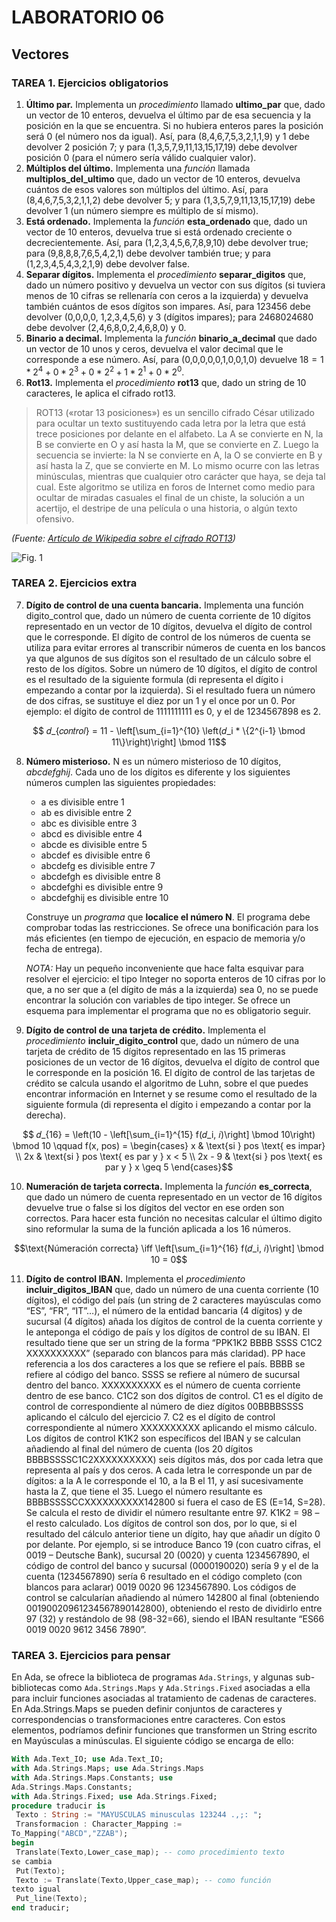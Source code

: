 # LABORATORIO 06
## Vectores
### TAREA 1. Ejercicios obligatorios
1. **Último par.** Implementa un _procedimiento_ llamado **ultimo_par** que, dado un vector de 10 enteros, devuelva el último par de esa secuencia y la posición en la que se encuentra. Si no hubiera enteros pares la posición será 0 (el número nos da igual). Así, para (8,4,6,7,5,3,2,1,1,9) y 1 debe devolver 2 posición 7; y para (1,3,5,7,9,11,13,15,17,19) debe devolver posición 0 (para el número sería válido cualquier valor).
2. **Múltiplos del último.** Implementa una _función_ llamada **multiplos_del_ultimo** que, dado un vector de 10 enteros, devuelva cuántos de esos valores son múltiplos del último. Así, para (8,4,6,7,5,3,2,1,1,2) debe devolver 5; y para (1,3,5,7,9,11,13,15,17,19) debe devolver 1 (un número siempre es múltiplo de sí mismo).
3. **Está ordenado.** Implementa la _función_ **esta_ordenado** que, dado un vector de 10 enteros, devuelva true si está ordenado creciente o decrecientemente. Así, para (1,2,3,4,5,6,7,8,9,10) debe devolver true; para (9,8,8,8,7,6,5,4,2,1) debe devolver también true; y para (1,2,3,4,5,4,3,2,1,9) debe devolver false.
4. **Separar dígitos.** Implementa el _procedimiento_ **separar_digitos** que, dado un número positivo y devuelva un vector con sus dígitos (si tuviera menos de 10 cifras se rellenaría con ceros a la izquierda) y devuelva también cuántos de esos dígitos son impares. Así, para 123456 debe devolver (0,0,0,0, 1,2,3,4,5,6) y 3 (dígitos impares); para 2468024680 debe devolver (2,4,6,8,0,2,4,6,8,0) y 0.
5. **Binario a decimal.** Implementa la _función_ **binario_a_decimal** que dado un vector de 10 unos y ceros, devuelva el valor decimal que le corresponde a ese número. Así, para (0,0,0,0,0,1,0,0,1,0) devuelve $`18 = 1*2^4 + 0*2^3 + 0*2^2 + 1*2^1 + 0*2^0`$.
6. **Rot13.** Implementa el _procedimiento_ **rot13** que, dado un string de 10 caracteres, le aplica el cifrado rot13.
>ROT13 («rotar 13 posiciones») es un sencillo cifrado César utilizado para ocultar un texto sustituyendo cada letra por la letra que está trece posiciones por delante en el alfabeto. La A se convierte en N, la B se convierte en O y así hasta la M, que se convierte en Z. Luego la secuencia se invierte: la N se convierte en A, la O se convierte en B y así hasta la Z, que se convierte en M. Lo mismo ocurre con las letras minúsculas, mientras que cualquier otro carácter que haya, se deja tal cual. Este algoritmo se utiliza en foros de Internet como medio para ocultar de miradas casuales el final de un chiste, la solución a un acertijo, el destripe de una película o una historia, o algún texto ofensivo.

_(Fuente: [Artículo de Wikipedia sobre el cifrado ROT13](https://es.wikipedia.org/wiki/ROT13))_

![Fig. 1](https://github.com/lukabergs/ia-pb-lab06/assets/52601751/68a20809-6ae3-42b9-aaa1-9858171c0622)

### TAREA 2. Ejercicios extra
7. **Dígito de control de una cuenta bancaria.** Implementa una función digito_control que, dado un número de cuenta corriente de 10 dígitos representado en un vector de 10 dígitos, devuelva el dígito de control que le corresponde. El dígito de control de los números de cuenta se utiliza para evitar errores al transcribir números de cuenta en los bancos ya que algunos de sus dígitos son el resultado de un cálculo sobre el resto de los dígitos. Sobre un número de 10 dígitos, el dígito de control es el resultado de la siguiente formula (di representa el dígito i empezando a contar por la izquierda). Si el resultado fuera un número de dos cifras, se sustituye el diez por un 1 y el once por un 0. Por ejemplo: el dígito de control de 1111111111 es 0, y el de 1234567898 es 2.
```math
  𝑑_{𝑐𝑜𝑛𝑡𝑟𝑜𝑙} = 11 - \left[\sum_{i=1}^{10} \left(𝑑_i * \{2^{i-1} \bmod 11\}\right)\right] \bmod 11
```

8. **Número misterioso.** N es un número misterioso de 10 dígitos, _abcdefghij_. Cada uno de los dígitos es diferente y los siguientes números cumplen las siguientes propiedades:
    - a es divisible entre 1
    - ab es divisible entre 2
    - abc es divisible entre 3
    - abcd es divisible entre 4
    - abcde es divisible entre 5
    - abcdef es divisible entre 6
    - abcdefg es divisible entre 7
    - abcdefgh es divisible entre 8
    - abcdefghi es divisible entre 9
    - abcdefghij es divisible entre 10

    Construye un _programa_ que **localice el número N**. El programa debe comprobar todas las restricciones. Se ofrece una bonificación para los más eficientes (en tiempo de ejecución, en espacio de memoria y/o fecha de entrega).

    _NOTA:_ Hay un pequeño inconveniente que hace falta esquivar para resolver el ejercicio: el tipo Integer no soporta enteros de 10 cifras por lo que, a no ser que a (el dígito de más a la izquierda) sea 0, no se puede encontrar la solución con variables de tipo integer. Se ofrece un esquema para implementar el programa que no es obligatorio seguir.
9. **Dígito de control de una tarjeta de crédito.** Implementa el _procedimiento_ **incluir_digito_control** que, dado un número de una tarjeta de crédito de 15 dígitos representado en las 15 primeras posiciones de un vector de 16 dígitos, devuelva el dígito de control que le corresponde en la posición 16. El dígito de control de las tarjetas de crédito se calcula usando el algoritmo de Luhn, sobre el que puedes encontrar información en Internet y se resume como el resultado de la siguiente formula (di representa el dígito i empezando a contar por la derecha).
```math
  𝑑_{16} = \left(10 - \left[\sum_{i=1}^{15} f(𝑑_i, 𝑖)\right] \bmod 10\right) \bmod 10 \qquad
  f(x, pos) =
  \begin{cases}
    x & \text{si } pos \text{ es impar} \\
    2x & \text{si } pos \text{ es par y } x < 5 \\
    2x - 9 & \text{si } pos \text{ es par y } x \geq 5
  \end{cases}
```

10. **Numeración de tarjeta correcta.** Implementa la _función_ **es_correcta**, que dado un número de cuenta representado en un vector de 16 dígitos devuelve true o false si los dígitos del vector en ese orden son correctos. Para hacer esta función no necesitas calcular el último digito sino reformular la suma de la función aplicada a los 16 números.
```math
\text{Númeración correcta} \iff \left[\sum_{i=1}^{16} f(𝑑_i, 𝑖)\right] \bmod 10 = 0
```

11. **Dígito de control IBAN.** Implementa el _procedimiento_ **incluir_digitos_IBAN** que, dado un número de una cuenta corriente (10 dígitos), el código del país (un string de 2 caracteres mayúsculas como “ES”, “FR”, “IT”…), el número de la entidad bancaria (4 dígitos) y de sucursal (4 dígitos) añada los dígitos de control de la cuenta corriente y le anteponga el código de país y los dígitos de control de su IBAN. El resultado tiene que ser un string de la forma “PPK1K2 BBBB SSSS C1C2 XXXXXXXXXX” (separado con blancos para más claridad). PP hace referencia a los dos caracteres a los que se refiere el país. BBBB se refiere al código del banco. SSSS se refiere al número de sucursal dentro del banco. XXXXXXXXXX es el número de cuenta corriente dentro de ese banco. C1C2 son dos dígitos de control. C1 es el dígito de control de correspondiente al número de diez dígitos 00BBBBSSSS aplicando el cálculo del ejercicio 7. C2 es el dígito de control correspondiente al número XXXXXXXXXX aplicando el mismo cálculo. Los dígitos de control K1K2 son específicos del IBAN y se calculan añadiendo al final del número de cuenta (los 20 dígitos BBBBSSSSC1C2XXXXXXXXXX) seis dígitos más, dos por cada letra que representa al país y dos ceros. A cada letra le corresponde un par de dígitos: a la A le corresponde el 10, a la B el 11, y así sucesivamente hasta la Z, que tiene el 35. Luego el número resultante es BBBBSSSSCCXXXXXXXXXX142800 si fuera el caso de ES (E=14, S=28). Se calcula el resto de dividir el número resultante entre 97. K1K2 = 98 – el resto calculado. Los dígitos de control son dos, por lo que, si el resultado del cálculo anterior tiene un dígito, hay que añadir un dígito 0 por delante. Por ejemplo, si se introduce Banco 19 (con cuatro cifras, el 0019 – Deutsche Bank), sucursal 20 (0020) y cuenta 1234567890, el código de control del banco y sucursal (0000190020) sería 9 y el de la cuenta (1234567890) sería 6 resultado en el código completo (con blancos para aclarar) 0019 0020 96 1234567890. Los códigos de control se calcularían añadiendo al número 142800 al final (obteniendo 00190020961234567890142800), obteniendo el resto de dividirlo entre 97 (32) y restándolo de 98 (98-32=66), siendo el IBAN resultante “ES66 0019 0020 9612 3456 7890”.
### TAREA 3. Ejercicios para pensar
En Ada, se ofrece la biblioteca de programas `Ada.Strings`, y algunas sub-bibliotecas como `Ada.Strings.Maps` y `Ada.Strings.Fixed` asociadas a ella para incluir funciones asociadas al tratamiento de cadenas de caracteres. En Ada.Strings.Maps se pueden definir conjuntos de caracteres y correspondencias o transformaciones entre caracteres. Con estos elementos, podríamos definir funciones que transformen un String escrito en Mayúsculas a minúsculas. El siguiente código se encarga de ello:
```ada
With Ada.Text_IO; use Ada.Text_IO;
with Ada.Strings.Maps; use Ada.Strings.Maps
with Ada.Strings.Maps.Constants; use
Ada.Strings.Maps.Constants;
with Ada.Strings.Fixed; use Ada.Strings.Fixed;
procedure traducir is
 Texto : String := "MAYUSCULAS minusculas 123244 .,;: ";
 Transformacion : Character_Mapping :=
To_Mapping("ABCD","ZZAB");
begin
 Translate(Texto,Lower_case_map); -- como procedimiento texto
se cambia
 Put(Texto);
 Texto := Translate(Texto,Upper_case_map); -- como función
texto igual
 Put_line(Texto);
end traducir;
```

